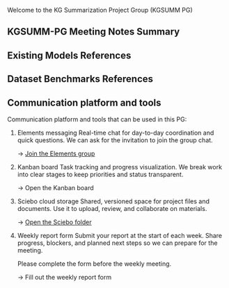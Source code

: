 Welcome to the KG Summarization Project Group (KGSUMM PG)

## KGSUMM-PG Meeting Notes Summary

## Existing Models References

## Dataset Benchmarks References

## Communication platform and tools
Communication platform and tools that can be used in this PG:

1. Elements messaging
   Real-time chat for day-to-day coordination and quick questions. We can ask for the invitation to join the group chat.
   
   → [Join the Elements group](https://element.cs.uni-paderborn.de/)

3. Kanban board
   Task tracking and progress visualization. We break work into clear stages to keep priorities and status transparent.

   → Open the Kanban board

3. Sciebo cloud storage
   Shared, versioned space for project files and documents. Use it to upload, review, and collaborate on materials.

   → [Open the Sciebo folder](https://uni-paderborn.sciebo.de/)

4. Weekly report form
  Submit your report at the start of each week. Share progress, blockers, and planned next steps so we can prepare for the meeting.

   Please complete the form before the weekly meeting.

   → Fill out the weekly report form
